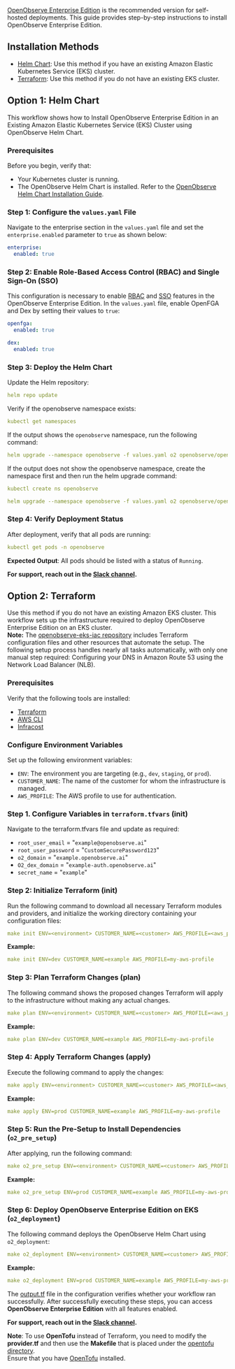 [OpenObserve Enterprise Edition](https://openobserve.ai/downloads/) is the recommended version for self-hosted deployments. This guide provides step-by-step instructions to install OpenObserve Enterprise Edition.

## Installation Methods

- [Helm Chart](#option-1-helm-chart): Use this method if you have an existing Amazon Elastic Kubernetes Service (EKS) cluster.
- [Terraform](#option-2-terraform): Use this method if you do not have an existing EKS cluster.

## Option 1: Helm Chart
This workflow shows how to Install OpenObserve Enterprise Edition in an Existing Amazon Elastic Kubernetes Service (EKS) Cluster using OpenObserve Helm Chart.

### Prerequisites

Before you begin, verify that:

- Your Kubernetes cluster is running.
- The OpenObserve Helm Chart is installed. Refer to the [OpenObserve Helm Chart Installation Guide](https://github.com/openobserve/openobserve-helm-chart/blob/main/charts/openobserve/README.md).

### Step 1: Configure the `values.yaml` File

Navigate to the enterprise section in the `values.yaml` file and set the `enterprise.enabled` parameter to `true` as shown below:

```yaml
enterprise:
  enabled: true
```
### Step 2: Enable Role-Based Access Control (RBAC) and Single Sign-On (SSO)
This configuration is necessary to enable [RBAC](https://openobserve.ai/docs/user-guide/identity-and-access-management/role-based-access-control/) and [SSO](https://openobserve.ai/docs/SSO/) features in the OpenObserve Enterprise Edition. In the `values.yaml` file, enable OpenFGA and Dex by setting their values to `true`:

```yaml
openfga:
  enabled: true
```
```yaml
dex:
  enabled: true
```
### Step 3: Deploy the Helm Chart
Update the Helm repository:

```yaml
helm repo update
```

Verify if the openobserve namespace exists:

```yaml
kubectl get namespaces
```

If the output shows the `openobserve` namespace, run the following command:

```yaml
helm upgrade --namespace openobserve -f values.yaml o2 openobserve/openobserve
```

If the output does not show the openobserve namespace, create the namespace first and then run the helm upgrade command:

```yaml
kubectl create ns openobserve 
```
```yaml
helm upgrade --namespace openobserve -f values.yaml o2 openobserve/openobserve
```

### Step 4: Verify Deployment Status
After deployment, verify that all pods are running:

```yaml 
kubectl get pods -n openobserve
```

**Expected Output**: All pods should be listed with a status of `Running`. 

**For support, reach out in the [Slack channel](https://short.openobserve.ai/community).** 

## Option 2: Terraform 

Use this method if you do not have an existing Amazon EKS cluster. This workflow sets up the infrastructure required to deploy OpenObserve Enterprise Edition on an EKS cluster. <br>
**Note:** The [openobserve-eks-iac repository](https://github.com/openobserve/openobserve-eks-iac/tree/main) includes Terraform configuration files and other resources that automate the setup. The following setup process handles nearly all tasks automatically, with only one manual step required: Configuring your DNS in Amazon Route 53 using the Network Load Balancer (NLB).

### Prerequisites
Verify that the following tools are installed:

- [Terraform](https://www.terraform.io/downloads.html) 
- [AWS CLI](https://docs.aws.amazon.com/cli/latest/userguide/install-cliv2.html)
- [Infracost](https://www.infracost.io/docs/)

### Configure Environment Variables
Set up the following environment variables:
- `ENV`: The environment you are targeting (e.g., `dev`, `staging`, or `prod`).
- `CUSTOMER_NAME`: The name of the customer for whom the infrastructure is managed.
- `AWS_PROFILE`: The AWS profile to use for authentication.

### Step 1. Configure Variables in `terraform.tfvars` (init)
Navigate to the terraform.tfvars file and update as required:
- `root_user_email`    = "`example@openobserve.ai`" 
- `root_user_password` = "`CustomSecurePassword123`" 
- `o2_domain` = "`example.openobserve.ai`" 
- `O2_dex_domain` = "`example-auth.openobserve.ai`" 
- `secret_name`  = "`example`" 

### Step 2: Initialize Terraform (init)
Run the following command to download all necessary Terraform modules and providers, and initialize the working directory containing your configuration files:
```yaml
make init ENV=<environment> CUSTOMER_NAME=<customer> AWS_PROFILE=<aws_profile>
```
**Example:**
```yaml
make init ENV=dev CUSTOMER_NAME=example AWS_PROFILE=my-aws-profile
```

### Step 3: Plan Terraform Changes (plan)
The following command shows the proposed changes Terraform will apply to the infrastructure without making any actual changes. 
```yaml
make plan ENV=<environment> CUSTOMER_NAME=<customer> AWS_PROFILE=<aws_profile>
```
**Example:**
```yaml
make plan ENV=dev CUSTOMER_NAME=example AWS_PROFILE=my-aws-profile
```

### Step 4: Apply Terraform Changes (apply)
Execute the following command to apply the changes:
```yaml
make apply ENV=<environment> CUSTOMER_NAME=<customer> AWS_PROFILE=<aws_profile>
```
**Example:**
```yaml
make apply ENV=prod CUSTOMER_NAME=example AWS_PROFILE=my-aws-profile
```

### Step 5: Run the Pre-Setup to Install Dependencies (`o2_pre_setup`)
After applying, run the following command:
```yaml
make o2_pre_setup ENV=<environment> CUSTOMER_NAME=<customer> AWS_PROFILE=<aws_profile>
```
**Example:**
```yaml
make o2_pre_setup ENV=prod CUSTOMER_NAME=example AWS_PROFILE=my-aws-profile
```

### Step 6: Deploy OpenObserve Enterprise Edition on EKS (`o2_deployment`)
The following command deploys the OpenObserve Helm Chart using `o2_deployment`:

```yaml
make o2_deployment ENV=<environment> CUSTOMER_NAME=<customer> AWS_PROFILE=<aws_profile>
```
**Example:**
```yaml
make o2_deployment ENV=prod CUSTOMER_NAME=example AWS_PROFILE=my-aws-profile
```
The [output.tf](https://github.com/openobserve/openobserve-eks-iac/tree/main?tab=readme-ov-file#5-output-and-state-management) file in the configuration verifies whether your workflow ran successfully. After successfully executing these steps, you can access **OpenObserve Enterprise Edition** with all features enabled.

**For support, reach out in the [Slack channel](https://short.openobserve.ai/community).**

**Note**: To use **OpenTofu** instead of Terraform, you need to modify the **provider.tf** and then use the **Makefile** that is placed under the [opentofu directory](https://github.com/openobserve/openobserve-eks-iac/tree/main/opentofu). 
<br>Ensure that you have [OpenTofu](https://opentofu.org/docs/intro/install/) installed. 


